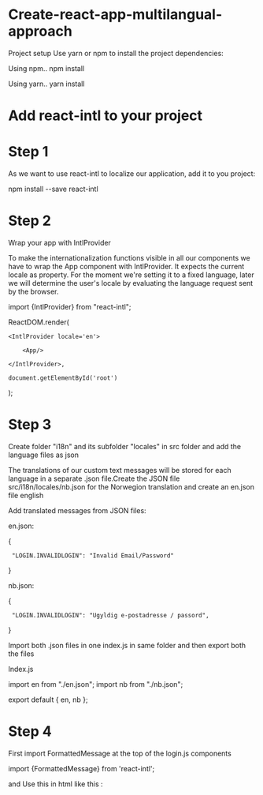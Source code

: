 # Create-react-app-multilangual-approach

Project setup
Use yarn or npm to install the project dependencies:

Using npm..
npm install

Using yarn..
yarn install

# Add react-intl to your project

# Step 1
As we want to use react-intl to localize our application, add it to you project:

npm install --save react-intl

# Step 2
Wrap your app with IntlProvider

To make the internationalization functions visible in all our components we have to wrap the App component with IntlProvider. 
It expects the current locale as property. For the moment we're setting it to a fixed language, later we will determine the user's locale by evaluating the language request sent by the browser.

import {IntlProvider} from "react-intl";

ReactDOM.render(

    <IntlProvider locale='en'>
    
        <App/>
        
    </IntlProvider>,
    
    document.getElementById('root')
    
);

# Step 3
Create folder "i18n" and its subfolder "locales" in src folder and add the language files as json

The translations of our custom text messages will be stored for each language in a separate .json file.Create the JSON file src/i18n/locales/nb.json for the Norwegion translation and create an en.json file english 

Add translated messages from JSON files:

en.json:

{

     "LOGIN.INVALIDLOGIN": "Invalid Email/Password"
     
}

nb.json:

{

     "LOGIN.INVALIDLOGIN": "Ugyldig e-postadresse / passord",
     
}

Import both .json files in one index.js in same folder and then export both the files

Index.js

import en from "./en.json";
import nb from "./nb.json";

export default { en, nb };

# Step 4

First import FormattedMessage at the top of the login.js components

import {FormattedMessage} from 'react-intl';

and Use this in html like this :

<FormattedMessage id="LOGIN.TITLE" defaultMessage="Employee Portal" />
